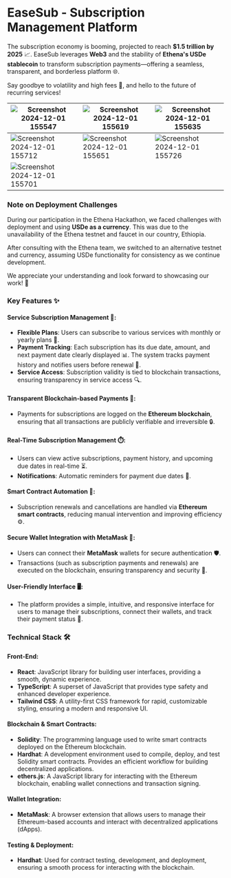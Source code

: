 # EaseSub - Subscription Management Platform

The subscription economy is booming, projected to reach **$1.5 trillion by 2025** 📈. EaseSub leverages **Web3** and the stability of **Ethena's USDe stablecoin** to transform subscription payments—offering a seamless, transparent, and borderless platform 🌐.  

Say goodbye to volatility and high fees 🙌, and hello to the future of recurring services!

| ![Screenshot 2024-12-01 155547](https://github.com/user-attachments/assets/84802fb9-12a4-46a7-9ff7-e9b9f3d505f5) | ![Screenshot 2024-12-01 155619](https://github.com/user-attachments/assets/099e3b2c-4c31-49a3-b9ac-42a2c66c2b2c) | ![Screenshot 2024-12-01 155635](https://github.com/user-attachments/assets/2c77e339-95dc-42c1-b080-610f4661cf54) |
|-----------------------------------------------------------------------------------------------------------------|-----------------------------------------------------------------------------------------------------------------|-----------------------------------------------------------------------------------------------------------------|
| ![Screenshot 2024-12-01 155712](https://github.com/user-attachments/assets/6672d373-5ab7-4548-ab7a-ebf38f2cf850) | ![Screenshot 2024-12-01 155651](https://github.com/user-attachments/assets/037401af-78f5-40d3-a3f7-328480864a25) | ![Screenshot 2024-12-01 155726](https://github.com/user-attachments/assets/c7c79945-5fba-4068-aa08-aa3fd6615f0b) |
| ![Screenshot 2024-12-01 155701](https://github.com/user-attachments/assets/a2143b8b-d6c1-4203-8916-d01e3f0c359b)                                                                                                                   |                                                                                                                 |                                                                                                                 |
### Note on Deployment Challenges

During our participation in the Ethena Hackathon, we faced challenges with deployment and using **USDe as a currency**. This was due to the unavailability of the Ethena testnet and faucet in our country, Ethiopia.  

After consulting with the Ethena team, we switched to an alternative testnet and currency, assuming USDe functionality for consistency as we continue development. 

We appreciate your understanding and look forward to showcasing our work! 🚀  

### Key Features ✨

#### Service Subscription Management 📅:
- **Flexible Plans**: Users can subscribe to various services with monthly or yearly plans 🔄.
- **Payment Tracking**: Each subscription has its due date, amount, and next payment date clearly displayed 📊. The system tracks payment history and notifies users before renewal 🔔.
- **Service Access**: Subscription validity is tied to blockchain transactions, ensuring transparency in service access 🔍.

#### Transparent Blockchain-based Payments 🔗:
- Payments for subscriptions are logged on the **Ethereum blockchain**, ensuring that all transactions are publicly verifiable and irreversible 🔒.

#### Real-Time Subscription Management ⏱️:
- Users can view active subscriptions, payment history, and upcoming due dates in real-time ⏳.
- **Notifications**: Automatic reminders for payment due dates 🔔.

#### Smart Contract Automation 🤖:
- Subscription renewals and cancellations are handled via **Ethereum smart contracts**, reducing manual intervention and improving efficiency ⚙️.

#### Secure Wallet Integration with MetaMask 🔐:
- Users can connect their **MetaMask** wallets for secure authentication 🛡️.
- Transactions (such as subscription payments and renewals) are executed on the blockchain, ensuring transparency and security 🔑.

#### User-Friendly Interface 🖥️:
- The platform provides a simple, intuitive, and responsive interface for users to manage their subscriptions, connect their wallets, and track their payment status 📲.


### Technical Stack 🛠️

#### Front-End:
- **React**: JavaScript library for building user interfaces, providing a smooth, dynamic experience.
- **TypeScript**: A superset of JavaScript that provides type safety and enhanced developer experience.
- **Tailwind CSS**: A utility-first CSS framework for rapid, customizable styling, ensuring a modern and responsive UI.

#### Blockchain & Smart Contracts:
- **Solidity**: The programming language used to write smart contracts deployed on the Ethereum blockchain.
- **Hardhat**: A development environment used to compile, deploy, and test Solidity smart contracts. Provides an efficient workflow for building decentralized applications.
- **ethers.js**: A JavaScript library for interacting with the Ethereum blockchain, enabling wallet connections and transaction signing.

#### Wallet Integration:
- **MetaMask**: A browser extension that allows users to manage their Ethereum-based accounts and interact with decentralized applications (dApps).

#### Testing & Deployment:
- **Hardhat**: Used for contract testing, development, and deployment, ensuring a smooth process for interacting with the blockchain.





